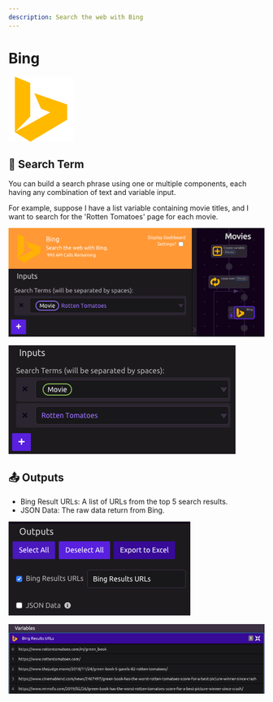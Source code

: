 ```yaml
---
description: Search the web with Bing
---
```


# Bing

![Search the web with Bing.](../../.gitbook/assets/bing%20%281%29.png)

## 🔎 Search Term

You can build a search phrase using one or multiple components, each having any combination of text and variable input.

For example, suppose I have a list variable containing movie titles, and I want to search for the 'Rotten Tomatoes' page for each movie.

![The purple variable border indicates that the value is converted to a string.](../../.gitbook/assets/screen-shot-2019-07-16-at-11.31.44-am.png)

![This formulation is equivalent](../../.gitbook/assets/screen-shot-2019-07-16-at-11.33.01-am.png)

## 📤 Outputs

* Bing Result URLs: A list of URLs from the top 5 search results.
* JSON Data: The raw data return from Bing.

![](../../.gitbook/assets/screen-shot-2019-07-16-at-11.40.00-am.png)

![](../../.gitbook/assets/screen-shot-2019-07-16-at-11.43.15-am.png)

